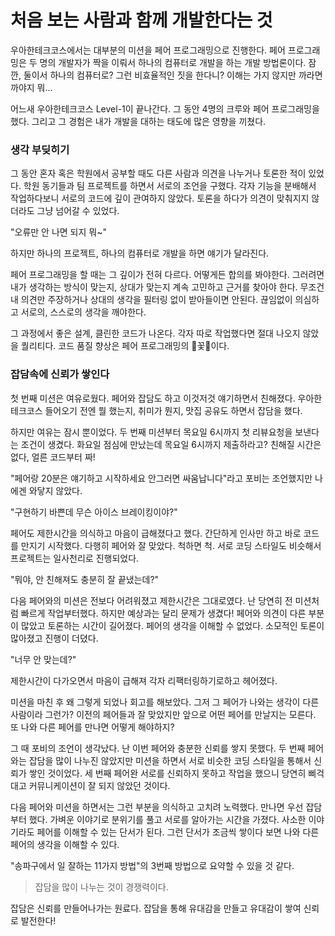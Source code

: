 # 처음 보는 사람과 함께 개발한다는 것

우아한테크코스에서는 대부분의 미션을 페어 프로그래밍으로 진행한다.
페어 프로그래밍은 두 명의 개발자가 짝을 이뤄서 하나의 컴퓨터로 개발을 하는 개발 방법론이다.
잠깐, 둘이서 하나의 컴퓨터로? 그런 비효율적인 짓을 한다니? 이해는 가지 않지만 까라면 까야지 뭐...

어느새 우아한테크코스 Level-1이 끝나간다. 그 동안 4명의 크루와 페어 프로그래밍을 했다.
그리고 그 경험은 내가 개발을 대하는 태도에 많은 영향을 끼쳤다.

### 생각 부딪히기

그 동안 혼자 혹은 학원에서 공부할 때도 다른 사람과 의견을 나누거나 토론한 적이 있었다.
학원 동기들과 팀 프로젝트를 하면서 서로의 조언을 구했다.
각자 기능을 분배해서 작업하다보니 서로의 코드에 깊이 관여하지 않았다.
토론을 하다가 의견이 맞춰지지 않더라도 그냥 넘어갈 수 있었다.

"오류만 안 나면 되지 뭐~"

하지만 하나의 프로젝트, 하나의 컴퓨터로 개발을 하면 얘기가 달라진다.

페어 프로그래밍을 할 때는 그 깊이가 전혀 다르다. 어떻게든 합의를 봐야한다.
그러려면 내가 생각하는 방식이 맞는지, 상대가 맞는지 계속 고민하고 근거를 찾아야 한다.
무조건 내 의견만 주장하거나 상대의 생각을 필터링 없이 받아들이면 안된다.
끊임없이 의심하고 서로의, 스스로의 생각을 깨야한다.

그 과정에서 좋은 설계, 클린한 코드가 나온다.
각자 따로 작업했다면 절대 나오지 않았을 퀄리티다.
코드 품질 향상은 페어 프로그래밍의 🌸꽃🌼이다.

### 잡담속에 신뢰가 쌓인다

첫 번째 미션은 여유로웠다. 페어와 잡담도 하고 이것저것 얘기하면서 친해졌다.
우아한테크코스 들어오기 전엔 뭘 했는지, 취미가 뭔지, 맛집 공유도 하면서 잡담을 했다.

하지만 여유는 잠시 뿐이었다. 두 번째 미션부터 목요일 6시까지 첫 리뷰요청을 보낸다는 조건이 생겼다.
화요일 점심에 만났는데 목요일 6시까지 제출하라고?
친해질 시간은 없다, 얼른 코드부터 짜!

"페어랑 20분은 얘기하고 시작하세요 안그러면 싸움납니다"라고 포비는 조언했지만 나에겐 와닿지 않았다.

"구현하기 바쁜데 무슨 아이스 브레이킹이야?"

페어도 제한시간을 의식하고 마음이 급해졌다고 했다. 간단하게 인사만 하고 바로 코드를 만지기 시작했다.
다행히 페어와 잘 맞았다. 척하면 척. 서로 코딩 스타일도 비슷해서 프로젝트는 일사천리로 진행되었다.

"뭐야, 안 친해져도 충분히 잘 끝냈는데?"

다음 페어와의 미션은 전보다 어려워졌고 제한시간은 그대로였다. 난 당연히 전 미션처럼 빠르게 작업부터했다.
하지만 예상과는 달리 문제가 생겼다! 페어와 의견이 다른 부분이 많았고 토론하는 시간이 길어졌다.
페어의 생각을 이해할 수 없었다. 소모적인 토론이 많아졌고 진행이 더뎠다.

"너무 안 맞는데?"

제한시간이 다가오면서 마음이 급해져 각자 리팩터링하기로하고 헤어졌다.

미션을 마친 후 왜 그렇게 되었나 회고를 해보았다. 그저 그 페어가 나와는 생각이 다른 사람이라 그런가?
이전의 페어들과 잘 맞았지만 앞으로 어떤 페어를 만날지는 모른다. 또 나와 다른 페어를 만나면 어떻게 해야하지?

그 때 포비의 조언이 생각났다.
난 이번 페어와 충분한 신뢰를 쌓지 못했다. 두 번째 페어와는 잡담을 많이 나누진 않았지만 미션을 하면서 서로 비슷한 코딩 스타일을 통해서 신뢰가 쌓인 것이었다.
세 번째 페어완 서로를 신뢰하지 못하고 작업을 했으니 당연히 삐걱대고 커뮤니케이션이 잘 되지 않았던 것이다.

다음 페어와 미션을 하면서는 그런 부분을 의식하고 고치려 노력했다. 만나면 우선 잡담부터 했다. 가벼운 이야기로 분위기를 풀고 서로를 알아가는 시간을 가졌다.
사소한 이야기라도 페어를 이해할 수 있는 단서가 된다. 그런 단서가 조금씩 쌓이다 보면 나와 다른 페어의 생각을 이해할 수 있다.

"송파구에서 일 잘하는 11가지 방법"의 3번째 방법으로 요약할 수 있을 것 같다.

> 잡담을 많이 나누는 것이 경쟁력이다.

잡담은 신뢰를 만들어나가는 원료다. 잡담을 통해 유대감을 만들고 유대감이 쌓여 신뢰로 발전한다!